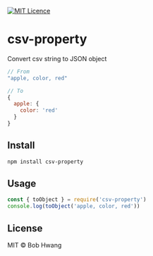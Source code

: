 [![MIT Licence](https://badges.frapsoft.com/os/mit/mit.svg?v=103)](https://opensource.org/licenses/mit-license.php)
# csv-property
Convert csv string to JSON object
```javascript
// From
"apple, color, red"

// To
{
  apple: {
    color: 'red'
  }
}
```

## Install
```sh
npm install csv-property
```

## Usage
```javascript
const { toObject } = require('csv-property')
console.log(toObject('apple, color, red'))
```

## License
MIT © Bob Hwang
